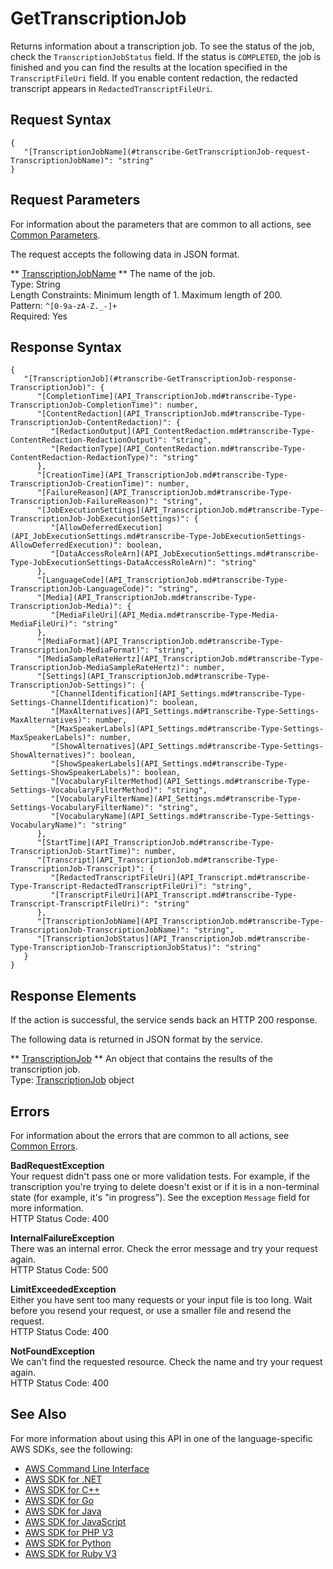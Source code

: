 # GetTranscriptionJob<a name="API_GetTranscriptionJob"></a>

Returns information about a transcription job\. To see the status of the job, check the `TranscriptionJobStatus` field\. If the status is `COMPLETED`, the job is finished and you can find the results at the location specified in the `TranscriptFileUri` field\. If you enable content redaction, the redacted transcript appears in `RedactedTranscriptFileUri`\.

## Request Syntax<a name="API_GetTranscriptionJob_RequestSyntax"></a>

```
{
   "[TranscriptionJobName](#transcribe-GetTranscriptionJob-request-TranscriptionJobName)": "string"
}
```

## Request Parameters<a name="API_GetTranscriptionJob_RequestParameters"></a>

For information about the parameters that are common to all actions, see [Common Parameters](CommonParameters.md)\.

The request accepts the following data in JSON format\.

 ** [TranscriptionJobName](#API_GetTranscriptionJob_RequestSyntax) **   <a name="transcribe-GetTranscriptionJob-request-TranscriptionJobName"></a>
The name of the job\.  
Type: String  
Length Constraints: Minimum length of 1\. Maximum length of 200\.  
Pattern: `^[0-9a-zA-Z._-]+`   
Required: Yes

## Response Syntax<a name="API_GetTranscriptionJob_ResponseSyntax"></a>

```
{
   "[TranscriptionJob](#transcribe-GetTranscriptionJob-response-TranscriptionJob)": { 
      "[CompletionTime](API_TranscriptionJob.md#transcribe-Type-TranscriptionJob-CompletionTime)": number,
      "[ContentRedaction](API_TranscriptionJob.md#transcribe-Type-TranscriptionJob-ContentRedaction)": { 
         "[RedactionOutput](API_ContentRedaction.md#transcribe-Type-ContentRedaction-RedactionOutput)": "string",
         "[RedactionType](API_ContentRedaction.md#transcribe-Type-ContentRedaction-RedactionType)": "string"
      },
      "[CreationTime](API_TranscriptionJob.md#transcribe-Type-TranscriptionJob-CreationTime)": number,
      "[FailureReason](API_TranscriptionJob.md#transcribe-Type-TranscriptionJob-FailureReason)": "string",
      "[JobExecutionSettings](API_TranscriptionJob.md#transcribe-Type-TranscriptionJob-JobExecutionSettings)": { 
         "[AllowDeferredExecution](API_JobExecutionSettings.md#transcribe-Type-JobExecutionSettings-AllowDeferredExecution)": boolean,
         "[DataAccessRoleArn](API_JobExecutionSettings.md#transcribe-Type-JobExecutionSettings-DataAccessRoleArn)": "string"
      },
      "[LanguageCode](API_TranscriptionJob.md#transcribe-Type-TranscriptionJob-LanguageCode)": "string",
      "[Media](API_TranscriptionJob.md#transcribe-Type-TranscriptionJob-Media)": { 
         "[MediaFileUri](API_Media.md#transcribe-Type-Media-MediaFileUri)": "string"
      },
      "[MediaFormat](API_TranscriptionJob.md#transcribe-Type-TranscriptionJob-MediaFormat)": "string",
      "[MediaSampleRateHertz](API_TranscriptionJob.md#transcribe-Type-TranscriptionJob-MediaSampleRateHertz)": number,
      "[Settings](API_TranscriptionJob.md#transcribe-Type-TranscriptionJob-Settings)": { 
         "[ChannelIdentification](API_Settings.md#transcribe-Type-Settings-ChannelIdentification)": boolean,
         "[MaxAlternatives](API_Settings.md#transcribe-Type-Settings-MaxAlternatives)": number,
         "[MaxSpeakerLabels](API_Settings.md#transcribe-Type-Settings-MaxSpeakerLabels)": number,
         "[ShowAlternatives](API_Settings.md#transcribe-Type-Settings-ShowAlternatives)": boolean,
         "[ShowSpeakerLabels](API_Settings.md#transcribe-Type-Settings-ShowSpeakerLabels)": boolean,
         "[VocabularyFilterMethod](API_Settings.md#transcribe-Type-Settings-VocabularyFilterMethod)": "string",
         "[VocabularyFilterName](API_Settings.md#transcribe-Type-Settings-VocabularyFilterName)": "string",
         "[VocabularyName](API_Settings.md#transcribe-Type-Settings-VocabularyName)": "string"
      },
      "[StartTime](API_TranscriptionJob.md#transcribe-Type-TranscriptionJob-StartTime)": number,
      "[Transcript](API_TranscriptionJob.md#transcribe-Type-TranscriptionJob-Transcript)": { 
         "[RedactedTranscriptFileUri](API_Transcript.md#transcribe-Type-Transcript-RedactedTranscriptFileUri)": "string",
         "[TranscriptFileUri](API_Transcript.md#transcribe-Type-Transcript-TranscriptFileUri)": "string"
      },
      "[TranscriptionJobName](API_TranscriptionJob.md#transcribe-Type-TranscriptionJob-TranscriptionJobName)": "string",
      "[TranscriptionJobStatus](API_TranscriptionJob.md#transcribe-Type-TranscriptionJob-TranscriptionJobStatus)": "string"
   }
}
```

## Response Elements<a name="API_GetTranscriptionJob_ResponseElements"></a>

If the action is successful, the service sends back an HTTP 200 response\.

The following data is returned in JSON format by the service\.

 ** [TranscriptionJob](#API_GetTranscriptionJob_ResponseSyntax) **   <a name="transcribe-GetTranscriptionJob-response-TranscriptionJob"></a>
An object that contains the results of the transcription job\.  
Type: [TranscriptionJob](API_TranscriptionJob.md) object

## Errors<a name="API_GetTranscriptionJob_Errors"></a>

For information about the errors that are common to all actions, see [Common Errors](CommonErrors.md)\.

 **BadRequestException**   
Your request didn't pass one or more validation tests\. For example, if the transcription you're trying to delete doesn't exist or if it is in a non\-terminal state \(for example, it's "in progress"\)\. See the exception `Message` field for more information\.  
HTTP Status Code: 400

 **InternalFailureException**   
There was an internal error\. Check the error message and try your request again\.  
HTTP Status Code: 500

 **LimitExceededException**   
Either you have sent too many requests or your input file is too long\. Wait before you resend your request, or use a smaller file and resend the request\.  
HTTP Status Code: 400

 **NotFoundException**   
We can't find the requested resource\. Check the name and try your request again\.  
HTTP Status Code: 400

## See Also<a name="API_GetTranscriptionJob_SeeAlso"></a>

For more information about using this API in one of the language\-specific AWS SDKs, see the following:
+  [AWS Command Line Interface](https://docs.aws.amazon.com/goto/aws-cli/transcribe-2017-10-26/GetTranscriptionJob) 
+  [AWS SDK for \.NET](https://docs.aws.amazon.com/goto/DotNetSDKV3/transcribe-2017-10-26/GetTranscriptionJob) 
+  [AWS SDK for C\+\+](https://docs.aws.amazon.com/goto/SdkForCpp/transcribe-2017-10-26/GetTranscriptionJob) 
+  [AWS SDK for Go](https://docs.aws.amazon.com/goto/SdkForGoV1/transcribe-2017-10-26/GetTranscriptionJob) 
+  [AWS SDK for Java](https://docs.aws.amazon.com/goto/SdkForJava/transcribe-2017-10-26/GetTranscriptionJob) 
+  [AWS SDK for JavaScript](https://docs.aws.amazon.com/goto/AWSJavaScriptSDK/transcribe-2017-10-26/GetTranscriptionJob) 
+  [AWS SDK for PHP V3](https://docs.aws.amazon.com/goto/SdkForPHPV3/transcribe-2017-10-26/GetTranscriptionJob) 
+  [AWS SDK for Python](https://docs.aws.amazon.com/goto/boto3/transcribe-2017-10-26/GetTranscriptionJob) 
+  [AWS SDK for Ruby V3](https://docs.aws.amazon.com/goto/SdkForRubyV3/transcribe-2017-10-26/GetTranscriptionJob) 